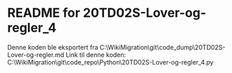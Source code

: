 # README for 20TD02S-Lover-og-regler_4
Denne koden ble eksportert fra C:\WikiMigration\git\code_dump\20TD02S-Lover-og-regler.md
Link til denne koden: C:\WikiMigration\git\code_repo\Python\20TD02S-Lover-og-regler_4.py
